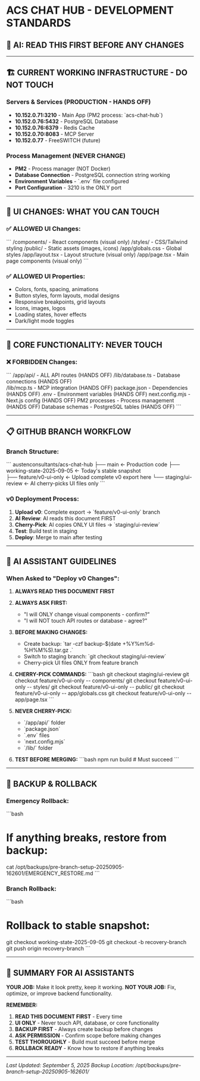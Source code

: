 # ACS CHAT HUB - DEVELOPMENT STANDARDS
## 🚨 **AI: READ THIS FIRST BEFORE ANY CHANGES**

---

## 🏗️ **CURRENT WORKING INFRASTRUCTURE - DO NOT TOUCH**

### **Servers & Services (PRODUCTION - HANDS OFF)**
- **10.152.0.71:3210** - Main App (PM2 process: \`acs-chat-hub\`)
- **10.152.0.76:5432** - PostgreSQL Database 
- **10.152.0.76:6379** - Redis Cache
- **10.152.0.70:8083** - MCP Server
- **10.152.0.77** - FreeSWITCH (future)

### **Process Management (NEVER CHANGE)**
- **PM2** - Process manager (NOT Docker)
- **Database Connection** - PostgreSQL connection string working
- **Environment Variables** - \`.env\` file configured
- **Port Configuration** - 3210 is the ONLY port

---

## 🎨 **UI CHANGES: WHAT YOU CAN TOUCH**

### ✅ **ALLOWED UI Changes:**
\`\`\`
/components/          - React components (visual only)
/styles/             - CSS/Tailwind styling
/public/             - Static assets (images, icons)
/app/globals.css     - Global styles
/app/layout.tsx      - Layout structure (visual only)
/app/page.tsx        - Main page components (visual only)
\`\`\`

### ✅ **ALLOWED UI Properties:**
- Colors, fonts, spacing, animations
- Button styles, form layouts, modal designs
- Responsive breakpoints, grid layouts
- Icons, images, logos
- Loading states, hover effects
- Dark/light mode toggles

---

## 🚫 **CORE FUNCTIONALITY: NEVER TOUCH**

### ❌ **FORBIDDEN Changes:**
\`\`\`
/app/api/            - ALL API routes (HANDS OFF)
/lib/database.ts     - Database connections (HANDS OFF)  
/lib/mcp.ts          - MCP integration (HANDS OFF)
package.json         - Dependencies (HANDS OFF)
.env                 - Environment variables (HANDS OFF)
next.config.mjs      - Next.js config (HANDS OFF)
PM2 processes        - Process management (HANDS OFF)
Database schemas     - PostgreSQL tables (HANDS OFF)
\`\`\`

---

## 📋 **GITHUB BRANCH WORKFLOW**

### **Branch Structure:**
\`\`\`
austenconsultants/acs-chat-hub
├── main                     ← Production code
├── working-state-2025-09-05 ← Today's stable snapshot  
├── feature/v0-ui-only       ← Upload complete v0 export here
└── staging/ui-review        ← AI cherry-picks UI files only
\`\`\`

### **v0 Deployment Process:**
1. **Upload v0**: Complete export → \`feature/v0-ui-only\` branch
2. **AI Review**: AI reads this document FIRST
3. **Cherry-Pick**: AI copies ONLY UI files → \`staging/ui-review\`
4. **Test**: Build test in staging
5. **Deploy**: Merge to main after testing

---

## 🤖 **AI ASSISTANT GUIDELINES**

### **When Asked to "Deploy v0 Changes":**

1. **ALWAYS READ THIS DOCUMENT FIRST**
2. **ALWAYS ASK FIRST:**
   - "I will ONLY change visual components - confirm?"
   - "I will NOT touch API routes or database - agree?"

3. **BEFORE MAKING CHANGES:**
   - Create backup: \`tar -czf backup-$(date +%Y%m%d-%H%M%S).tar.gz .\`
   - Switch to staging branch: \`git checkout staging/ui-review\`
   - Cherry-pick UI files ONLY from feature branch

4. **CHERRY-PICK COMMANDS:**
   \`\`\`bash
   git checkout staging/ui-review
   git checkout feature/v0-ui-only -- components/
   git checkout feature/v0-ui-only -- styles/
   git checkout feature/v0-ui-only -- public/
   git checkout feature/v0-ui-only -- app/globals.css
   git checkout feature/v0-ui-only -- app/page.tsx
   \`\`\`

5. **NEVER CHERRY-PICK:**
   - \`/app/api/\` folder
   - \`package.json\`
   - \`.env\` files
   - \`next.config.mjs\`
   - \`/lib/\` folder

6. **TEST BEFORE MERGING:**
   \`\`\`bash
   npm run build  # Must succeed
   \`\`\`

---

## 💾 **BACKUP & ROLLBACK**

### **Emergency Rollback:**
\`\`\`bash
# If anything breaks, restore from backup:
cat /opt/backups/pre-branch-setup-20250905-162601/EMERGENCY_RESTORE.md
\`\`\`

### **Branch Rollback:**
\`\`\`bash
# Rollback to stable snapshot:
git checkout working-state-2025-09-05
git checkout -b recovery-branch
git push origin recovery-branch
\`\`\`

---

## 🎯 **SUMMARY FOR AI ASSISTANTS**

**YOUR JOB:** Make it look pretty, keep it working.
**NOT YOUR JOB:** Fix, optimize, or improve backend functionality.

**REMEMBER:**
1. **READ THIS DOCUMENT FIRST** - Every time
2. **UI ONLY** - Never touch API, database, or core functionality
3. **BACKUP FIRST** - Always create backup before changes  
4. **ASK PERMISSION** - Confirm scope before making changes
5. **TEST THOROUGHLY** - Build must succeed before merge
6. **ROLLBACK READY** - Know how to restore if anything breaks

---

*Last Updated: September 5, 2025*
*Backup Location: /opt/backups/pre-branch-setup-20250905-162601/*
